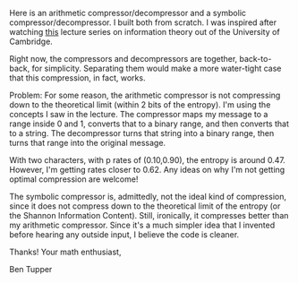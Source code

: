 Here is an arithmetic compressor/decompressor and a symbolic compressor/decompressor. I built both from scratch. I was inspired after watching [this](https://www.youtube.com/user/jakobfoerster) lecture series on information theory out of the University of Cambridge.


Right now, the compressors and decompressors are together, back-to-back, for simplicity. Separating them would make a more water-tight case that this compression, in fact, works.


Problem: For some reason, the arithmetic compressor is not compressing down to the theoretical limit (within 2 bits of the entropy). I'm using the concepts I saw in the lecture. The compressor maps my message to a range inside 0 and 1, converts that to a binary range, and then converts that to a string. The decompressor turns that string into a binary range, then turns that range into the original message.


With two characters, with p rates of (0.10,0.90), the entropy is around 0.47. However, I'm getting rates closer to 0.62. Any ideas on why I'm not getting optimal compression are welcome!

The symbolic compressor is, admittedly, not the ideal kind of compression, since it does not compress down to the theoretical limit of the entropy (or the Shannon Information Content). Still, ironically, it compresses better than my arithmetic compressor. Since it's a much simpler idea that I invented before hearing any outside input, I believe the code is cleaner. 


Thanks! Your math enthusiast,


Ben Tupper
